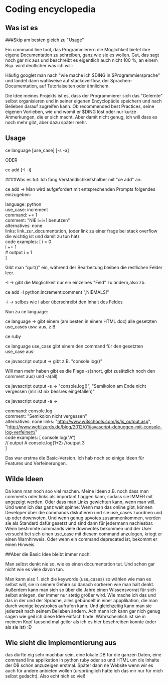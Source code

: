 # Coding encyclopedia
  
## Was ist es  
  
###Skip am besten gleich zu "Usage"

Ein command line tool, das Programmierern die Möglichkeit bietet ihre eigene Documentation zu schreiben, ganz wie sie es wollen.
Gut, das sagt noch gar nix aus und beschreibt es eigentlich auch nicht 100 %, an einem Bsp. wird deutlicher was ich will:  
  
Häufig googlet man nach "wie mache ich $DING in $Programmiersprache" und landet dann wahlweise auf stackoverflow, der Sprachen-Documentation, auf Tutorialseiten oder ähnlichem.   

Die Idee meines Projekts ist es, dass der Programmierer sich das "Gelernte" selbst organisieren und in seiner eigenen Encyclopädie speichern und nach Belieben darauf zugreifen kann. Ob recommended best Practices, seine eigenen Vorlieben, wie und womit er $DING löst oder nur kurze Anmerkungen, die er sich macht. Aber damit nicht genug, ich will dass es noch mehr gibt, aber dazu später mehr.  
  
## Usage   
  
ce language [use_case] [-s -a]   
  
ODER  
  
ce add [-I -i]  
  

####Was es tut:
Ich fang Verständlichkeitshalber mit "ce add" an:  
  
ce add -> Man wird aufgefordert mit entsprechenden Prompts folgendes einzugeben:  
  				
language:	python  
use_case: 	increment  
command: 	+= 1  
comment:	"NIE i=i+1 benutzen"  
alternatives:	none  
links:		link_zur_documentation, (oder link zu einer frage bei stack overflow die wichtig ist und damit zu tun hat)  
code examples:	[
					i = 0     
					i += 1  
					# output i = 1  
				]

Gibt man "quit()" ein, während der Bearbeitung bleiben die restlichen Felder leer.  

-I -> gibt die Möglichkeit nur ein einzelnes "Feld" zu ändern,also zb.  

ce add -I python:increment:comment ",NIEMALS!"
  
-i -> selbes wie i aber überschreibt den Inhalt des Feldes  
  


Nun zu ce language:
  

ce language -> gibt einem (am besten in einem HTML doc) alle gesetzten use_cases usw. aus, z.B.

ce ruby 

  
ce language use_case gibt einem den command für den gesetzten use_case aus:
  
ce javascript output -> gibt z.B. "console.log()"  

Will man mehr haben gibt es die Flags -s(short, gibt zusätzlich noch den comment aus) und -a(all)

ce javascript output -s -> "console.log()", "Semikolon am Ende nicht vergessen (mir ist nix bessres eingefallen)"

ce javascript output -a ->

command: 	console.log  
comment:	"Semikolon nicht vergessen"  
alternatives:	  none
links:		"http://www.w3schools.com/js/js_output.asp", "http://www.weblizards.de/blog/2012/01/javascript-debuggen-mit-console-log-verfeinert/"  
code examples:	[
					console.log("A")  
					// output A
					console.log(1+2)
					//output 3  
				]  


Das war erstma die Basic-Version. Ich hab noch so einige Ideen für Features und Verfeinerungen. 

## Wilde Ideen
Da kann man noch soo viel machen. Meine Ideen z.B. noch dass man comments oder links als important flaggen kann, sodass sie IMMER mit angezeigt werden. Oder dass man Links gewichten kann, wenn man will.  Und wenn ich das ganz weit spinne: Wenn man das online gibt, können Developer über die commands diskutieren und sie use_cases zuordnen und up oder downvoten. Und wenn genug upvotes zusammenkommen, werden sie als Standard dafür gesetzt und sind dann für jedermann nachlesbar. Wenn bestimmte commands viele downvotes bekommen und der User versucht bei sich einen use_case mit diesem command anzulegen, kriegt er einen Warnhinweis. Oder wenn ein command deprecated ist, bekommt er einen Hinweis.    

##Aber die Basic Idee bleibt immer noch:

Man selbst denkt nie so, wie es einen documentation tut. Und schon gar nicht wie es viele davon tun. 

Man kann also 1. sich die keywords (use_cases) so wählen wie man es selbst will, sie in seinem Gehirn so danach sortieren wie man halt denkt. Außerdem kann man sich so über die Jahre einen Wissensvorrat für sich selbst anlegen, der immer nur stetig größer wird. Wie mache ich das und das in der und der Sprache, alles gebündelt in einer appplikation, die man durch wenige keystrokes aufrufen kann. Und gleichzeitig kann man sie jederzeit nach seinem Belieben ändern. Ach mann ich kann gar nich genug sagen wie geil ich diese Idee einfach finde. Wahrscheinlich ist sie in meinem Kopf tausend mal geiler als ich es hier beschreiben konnte (oder als sie ist) :D

## Wie sieht die Implementierung aus
das dürfte eig sehr machbar sein, eine lokale DB für die ganzen Daten, eine command line applikation in python ruby oder so und HTML um die Inhalte der DB schön anzuzeigen erstmal. Später dann ne Website wenn wir es auch für andere anbieten wollen (ursprünglich hatte ich das mir nur für mich selbst gedacht). Also echt nich so viel!


